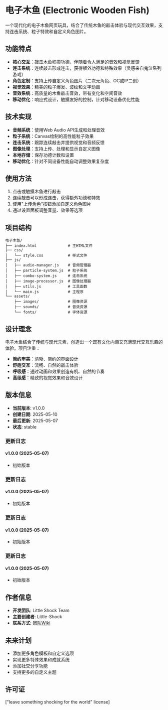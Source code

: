 # 电子木鱼 (Electronic Wooden Fish)

一个现代化的电子木鱼网页玩具，结合了传统木鱼的敲击体验与现代交互效果，支持连击系统、粒子特效和自定义角色图片。

## 功能特点

- **核心交互**：敲击木鱼积攒功德，伴随着令人满足的音效和视觉反馈
- **连击系统**：连续敲击形成连击，获得额外功德和特殊效果（灵感来自鬼泣系列游戏）
- **角色定制**：支持上传自定义角色图片（二次元角色、OC或IP二创）
- **视觉效果**：精美的粒子爆发、波纹和文字动画
- **音效系统**：高质量的木鱼敲击音效，带有变化和空间音效
- **移动优化**：响应式设计，触摸友好的控制，针对移动设备优化性能

## 技术实现

- **音频系统**：使用Web Audio API生成和处理音效
- **粒子系统**：Canvas绘制的高性能粒子效果
- **连击系统**：跟踪连续敲击并提供视觉和音频反馈
- **图像处理**：支持上传、处理和显示自定义图像
- **本地存储**：保存功德计数和设置
- **移动优化**：针对不同设备性能自动调整效果复杂度

## 使用方法

1. 点击或触摸木鱼进行敲击
2. 连续敲击可以形成连击，获得额外功德和特效
3. 使用"上传角色"按钮添加自定义角色图片
4. 通过设置面板调整音量、效果等选项

## 项目结构

```
电子木鱼/
├── index.html              # 主HTML文件
├── css/
│   └── style.css           # 样式文件
├── js/
│   ├── audio-manager.js    # 音频管理器
│   ├── particle-system.js  # 粒子系统
│   ├── combo-system.js     # 连击系统
│   ├── image-processor.js  # 图像处理器
│   ├── utils.js            # 工具函数
│   └── main.js             # 主程序
└── assets/
    ├── images/             # 图像资源
    ├── sounds/             # 音效资源
    └── fonts/              # 字体资源
```

## 设计理念

电子木鱼结合了传统与现代元素，创造出一个既有文化内涵又充满现代交互乐趣的体验。项目注重：

- **简约审美**：清晰、简约的界面设计
- **舒适交互**：流畅、自然的敲击体验
- **呼吸感**：通过动画和效果创造有机、自然的节奏
- **高级感**：精致的视觉效果和音效设计


## 版本信息

- **当前版本**: v1.0.0
- **创建日期**: 2025-05-10
- **最后更新**: 2025-05-07
- **状态**: stable

### 更新日志

#### v1.0.0 (2025-05-07)

- 初始版本

### 更新日志

#### v1.0.0 (2025-05-07)

- 初始版本

### 更新日志

#### v1.0.0 (2025-05-07)

- 初始版本

### 更新日志

#### v1.0.0 (2025-05-07)

- 初始版本


## 作者信息

- **开发团队**: Little Shock Team
- **主要创建者**: Little-Shock
- **联系方式**: [团队Wiki](https://waytoagi.feishu.cn/wiki/UaxewECiHiVBmykypR0c48FhnFd)
## 未来计划

- 添加更多角色模板和自定义选项
- 实现更多特殊效果和成就系统
- 添加社交分享功能
- 支持更多的自定义主题

## 许可证

["leave something shocking for the world" license]
